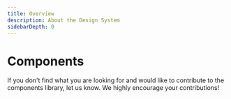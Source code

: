 ```yaml
---
title: Overview
description: About the Design System
sidebarDepth: 0
---
```


# Components

If you don't find what you are looking for and would like to contribute to the components library, let us know. We highly encourage your contributions!

<TheComponentsLibrary />

